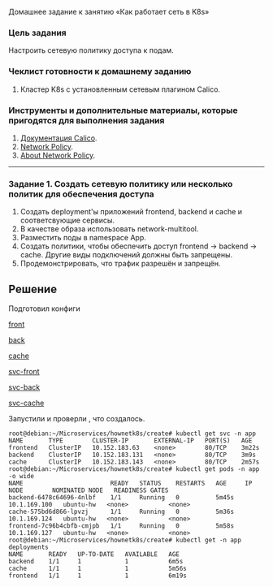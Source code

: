  Домашнее задание к занятию «Как работает сеть в K8s»

### Цель задания

Настроить сетевую политику доступа к подам.

### Чеклист готовности к домашнему заданию

1. Кластер K8s с установленным сетевым плагином Calico.

### Инструменты и дополнительные материалы, которые пригодятся для выполнения задания

1. [Документация Calico](https://www.tigera.io/project-calico/).
2. [Network Policy](https://kubernetes.io/docs/concepts/services-networking/network-policies/).
3. [About Network Policy](https://docs.projectcalico.org/about/about-network-policy).

-----

### Задание 1. Создать сетевую политику или несколько политик для обеспечения доступа

1. Создать deployment'ы приложений frontend, backend и cache и соответсвующие сервисы.
2. В качестве образа использовать network-multitool.
3. Разместить поды в namespace App.
4. Создать политики, чтобы обеспечить доступ frontend -> backend -> cache. Другие виды подключений должны быть запрещены.
5. Продемонстрировать, что трафик разрешён и запрещён.


## Решение 

Подготовил конфиги

[front](https://github.com/zatulik2606/Microservices/blob/main/hownetk8s/create/frontend.yaml)

[back](https://github.com/zatulik2606/Microservices/blob/main/hownetk8s/create/backend.yaml)

[cache](https://github.com/zatulik2606/Microservices/blob/main/hownetk8s/create/cache.yaml)

[svc-front](https://github.com/zatulik2606/Microservices/blob/main/hownetk8s/create/svc-frontend.yaml)

[svc-back](https://github.com/zatulik2606/Microservices/blob/main/hownetk8s/create/svc-backend.yaml)

[svc-cache](https://github.com/zatulik2606/Microservices/blob/main/hownetk8s/create/svc-cache.yaml)


Запустили и проверли , что создалось.

~~~
root@debian:~/Microservices/hownetk8s/create# kubectl get svc -n app
NAME       TYPE        CLUSTER-IP       EXTERNAL-IP   PORT(S)   AGE
frontend   ClusterIP   10.152.183.63    <none>        80/TCP    3m22s
backend    ClusterIP   10.152.183.131   <none>        80/TCP    3m9s
cache      ClusterIP   10.152.183.143   <none>        80/TCP    2m57s
root@debian:~/Microservices/hownetk8s/create# kubectl get pods -n app -o wide
NAME                        READY   STATUS    RESTARTS   AGE     IP             NODE        NOMINATED NODE   READINESS GATES
backend-6478c64696-4nlbf    1/1     Running   0          5m45s   10.1.169.100   ubuntu-hw   <none>           <none>
cache-575bd6d866-lpvzj      1/1     Running   0          5m36s   10.1.169.124   ubuntu-hw   <none>           <none>
frontend-7c96b4cbfb-cmjpb   1/1     Running   0          5m58s   10.1.169.127   ubuntu-hw   <none>           <none>
root@debian:~/Microservices/hownetk8s/create# kubectl get -n app deployments
NAME       READY   UP-TO-DATE   AVAILABLE   AGE
backend    1/1     1            1           6m5s
cache      1/1     1            1           5m56s
frontend   1/1     1            1           6m19s

~~~

